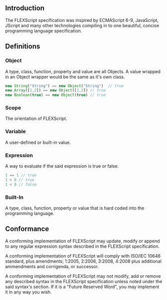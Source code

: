 ## Introduction
The FLEXScript specification was inspired by ECMAScript 6-9, JavaScript, JScript and many other technologies compiling in to one beautiful, concise programming language specification.

## Definitions
### Object
A type, class, function, property and value are all Objects.  A value wrapped in an Object wrapper would be the same as it's own class.
```javascript
new String("String") == new Object("String")  // true
new Array([1,2]) == new Object([1,2]) // true
new Boolean(true) == new Object(true) // true
```

### Scope
The orientation of FLEXScript.

### Variable
A user-defined or built-in value.

### Expression
A way to evaluate if the said expression is true or false.
```javascript
1 == 1 // true
1 > 0 // true
1 < 0 // false
```

### Built-In
A type, class, function, property or value that is hard coded into the programming language.

## Conformance
A conforming implementation of FLEXScript may update, modify or append to any regular expression syntax described in the FLEXScript specification.

A conforming implementation of FLEXScript will comply with ISO/IEC 10646 standard, plus amendments; 1:2005, 2:2006, 3:2008, 4:2008 plus additional ammendments and corrigenda, or successor.

A conforming implementation of FLEXScript may not modify, add or remove any described syntax in the FLEXScript specification unless noted under the said syntax's section.  If it is a "Future Reserved Word", you may implement it in any way you wish.

